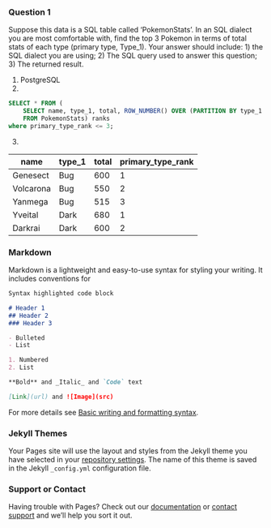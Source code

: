 ### Question 1
Suppose this data is a SQL table called ‘PokemonStats’. In an SQL dialect you are most comfortable with, find the top 3 Pokemon in terms of total stats of each type (primary type, Type_1). Your answer should include: 1) the SQL dialect you are using; 2) The SQL query used to answer this question; 3) The returned result.

1) PostgreSQL
2) 
```sql
SELECT * FROM (
	SELECT name, type_1, total, ROW_NUMBER() OVER (PARTITION BY type_1 ORDER BY total DESC) AS primary_type_rank
	FROM PokemonStats) ranks
where primary_type_rank <= 3;
```
3)
| name      | type_1 | total | primary_type_rank |
| ----------- | ----------- | ----------- | ----------- |
| Genesect    | Bug         | 600         | 1           |
| Volcarona   | Bug         | 550         | 2           |
| Yanmega     | Bug         | 515         | 3           |
| Yveital     | Dark        | 680         | 1           |
| Darkrai     | Dark        | 600         | 2           |



### Markdown

Markdown is a lightweight and easy-to-use syntax for styling your writing. It includes conventions for

```markdown
Syntax highlighted code block

# Header 1
## Header 2
### Header 3

- Bulleted
- List

1. Numbered
2. List

**Bold** and _Italic_ and `Code` text

[Link](url) and ![Image](src)
```

For more details see [Basic writing and formatting syntax](https://docs.github.com/en/github/writing-on-github/getting-started-with-writing-and-formatting-on-github/basic-writing-and-formatting-syntax).

### Jekyll Themes

Your Pages site will use the layout and styles from the Jekyll theme you have selected in your [repository settings](https://github.com/abeljrenteria/Niantic/settings/pages). The name of this theme is saved in the Jekyll `_config.yml` configuration file.

### Support or Contact

Having trouble with Pages? Check out our [documentation](https://docs.github.com/categories/github-pages-basics/) or [contact support](https://support.github.com/contact) and we’ll help you sort it out.
